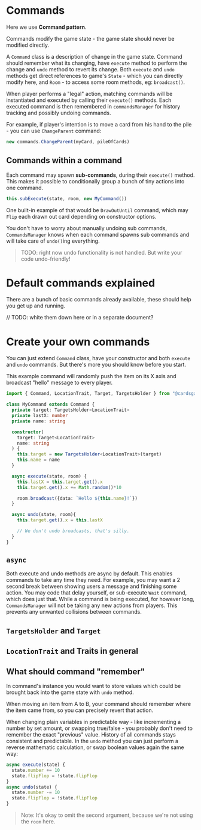 # Commands

Here we use **Command pattern**.

Commands modify the game state - the game state should never be modified directly.

A `Command` class is a description of change in the game state. Command should remember what its changing, have `execute` method to perform the change and `undo` method to revert its change. Both `execute` and `undo` methods get direct references to game's `State` - which you can directly modify here, and `Room` - to access some room methods, eg: `broadcast()`.

When player performs a "legal" action, matching commands will be instantiated and executed by calling their `execute()` methods. Each executed command is then remembered in `commandsManager` for history tracking and possibly undoing commands.

For example, if player's intention is to move a card from his hand to the pile - you can use `ChangeParent` command:

```typescript
new commands.ChangeParent(myCard, pileOfCards)
```

## Commands within a command

Each command may spawn **sub-commands**, during their `execute()` method. This makes it possible to conditionally group a bunch of tiny actions into one command.

```typescript
this.subExecute(state, room, new MyCommand())
```

One built-in example of that would be `DrawOutUntil` command, which may `Flip` each drawn out card depending on constructor options.

You don't have to worry about manually undoing sub commands, `CommandsManager` knows when each command spawns sub commands and will take care of `undo()`ing everything.

> TODO: right now undo functionality is not handled. But write your code undo-friendly!

# Default commands explained

There are a bunch of basic commands already available, these should help you get up and running.

// TODO: white them down here or in a separate document?

# Create your own commands

You can just extend `Command` class, have your constructor and both `execute` and `undo` commands. But there's more you should know before you start.

This example command will randomly push the item on its X axis and broadcast "hello" message to every player.

```typescript
import { Command, LocationTrait, Target, TargetsHolder } from "@cardsgame/server"

class MyCommand extends Command {
  private target: TargetsHolder<LocationTrait>
  private lastX: number
  private name: string

  constructor(
    target: Target<LocationTrait>
    name: string
  ) {
    this.target = new TargetsHolder<LocationTrait>(target)
    this.name = name
  }

  async execute(state, room) {
    this.lastX = this.target.get().x
    this.target.get().x += Math.random()*10

    room.broadcast({data: `Hello ${this.name}!`})
  }

  async undo(state, room){
    this.target.get().x = this.lastX

    // We don't undo broadcasts, that's silly.
  }
}
```

## `async`

Both execute and undo methods are async by default. This enables commands to take any time they need. For example, you may want a 2 second break between showing users a message and finishing some action. You may code that delay yourself, or sub-execute `Wait` command, which does just that. While a command is being executed, for however long, `CommandsManager` will not be taking any new actions from players. This prevents any unwanted collisions between commands.

## `TargetsHolder` and `Target`

## `LocationTrait` and Traits in general

## What should command "remember"

In command's instance you would want to store values which could be brought back into the game state with `undo` method.

When moving an item from A to B, your command should remember where the item came from, so you can precisely revert that action.

When changing plain variables in predictable way - like incrementing a number by set amount, or swapping true/false - you probably don't need to remember the exact "previous" value. History of all commands stays consistent and predictable. In the `undo` method you can just perform a reverse mathematic calculation, or swap boolean values again the same way:

```typescript
async execute(state) {
  state.number += 10
  state.flipFlop = !state.flipFlop
}
async undo(state) {
  state.number -= 10
  state.flipFlop = !state.flipFlop
}
```

> Note: It's okay to omit the second argument, because we're not using the `room` here.
